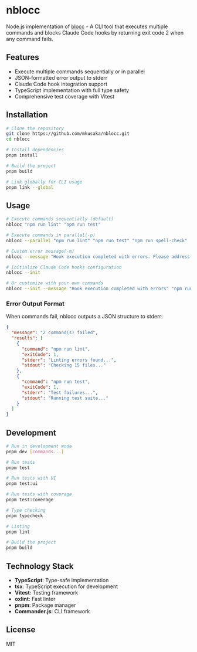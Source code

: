 # nblocc

Node.js implementation of [blocc](https://github.com/shuntaka9576/blocc) - A CLI tool that executes multiple commands and blocks Claude Code hooks by returning exit code 2 when any command fails.

## Features

- Execute multiple commands sequentially or in parallel
- JSON-formatted error output to stderr
- Claude Code hook integration support
- TypeScript implementation with full type safety
- Comprehensive test coverage with Vitest

## Installation

```bash
# Clone the repository
git clone https://github.com/mkusaka/nblocc.git
cd nblocc

# Install dependencies
pnpm install

# Build the project
pnpm build

# Link globally for CLI usage
pnpm link --global
```

## Usage

```bash
# Execute commands sequentially (default)
nblocc "npm run lint" "npm run test"

# Execute commands in parallel(-p)
nblocc --parallel "npm run lint" "npm run test" "npm run spell-check"

# Custom error message(-m)
nblocc --message "Hook execution completed with errors. Please address the following issues" "npm run lint" "npm run test"

# Initialize Claude Code hooks configuration
nblocc --init

# Or customize with your own commands
nblocc --init --message "Hook execution completed with errors" "npm run lint" "npm run test"
```

### Error Output Format

When commands fail, nblocc outputs a JSON structure to stderr:

```json
{
  "message": "2 command(s) failed",
  "results": [
    {
      "command": "npm run lint",
      "exitCode": 1,
      "stderr": "Linting errors found...",
      "stdout": "Checking 15 files..."
    },
    {
      "command": "npm run test",
      "exitCode": 1,
      "stderr": "Test failures...",
      "stdout": "Running test suite..."
    }
  ]
}
```

## Development

```bash
# Run in development mode
pnpm dev [commands...]

# Run tests
pnpm test

# Run tests with UI
pnpm test:ui

# Run tests with coverage
pnpm test:coverage

# Type checking
pnpm typecheck

# Linting
pnpm lint

# Build the project
pnpm build
```

## Technology Stack

- **TypeScript**: Type-safe implementation
- **tsx**: TypeScript execution for development
- **Vitest**: Testing framework
- **oxlint**: Fast linter
- **pnpm**: Package manager
- **Commander.js**: CLI framework

## License

MIT